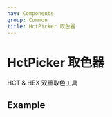 ```yaml
---
nav: Components
group: Common
title: HctPicker 取色器
---
```


# HctPicker 取色器

HCT & HEX 双重取色工具

## Example

<code src="./demo/index.tsx"></code>

<API></API>
